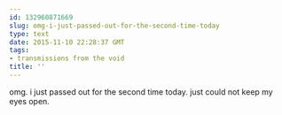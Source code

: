 ```yaml
---
id: 132960871669
slug: omg-i-just-passed-out-for-the-second-time-today
type: text
date: 2015-11-10 22:28:37 GMT
tags:
- transmissions from the void
title: ''
---
```

omg. i just passed out for the second time today. just could not keep my eyes open.